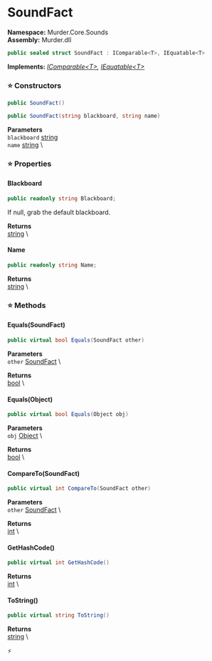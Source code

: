 # SoundFact

**Namespace:** Murder.Core.Sounds \
**Assembly:** Murder.dll

```csharp
public sealed struct SoundFact : IComparable<T>, IEquatable<T>
```

**Implements:** _[IComparable\<T\>](https://learn.microsoft.com/en-us/dotnet/api/System.IComparable-1?view=net-7.0), [IEquatable\<T\>](https://learn.microsoft.com/en-us/dotnet/api/System.IEquatable-1?view=net-7.0)_

### ⭐ Constructors
```csharp
public SoundFact()
```

```csharp
public SoundFact(string blackboard, string name)
```

**Parameters** \
`blackboard` [string](https://learn.microsoft.com/en-us/dotnet/api/System.String?view=net-7.0) \
`name` [string](https://learn.microsoft.com/en-us/dotnet/api/System.String?view=net-7.0) \

### ⭐ Properties
#### Blackboard
```csharp
public readonly string Blackboard;
```

If null, grab the default blackboard.

**Returns** \
[string](https://learn.microsoft.com/en-us/dotnet/api/System.String?view=net-7.0) \
#### Name
```csharp
public readonly string Name;
```

**Returns** \
[string](https://learn.microsoft.com/en-us/dotnet/api/System.String?view=net-7.0) \
### ⭐ Methods
#### Equals(SoundFact)
```csharp
public virtual bool Equals(SoundFact other)
```

**Parameters** \
`other` [SoundFact](../../../Murder/Core/Sounds/SoundFact.html) \

**Returns** \
[bool](https://learn.microsoft.com/en-us/dotnet/api/System.Boolean?view=net-7.0) \

#### Equals(Object)
```csharp
public virtual bool Equals(Object obj)
```

**Parameters** \
`obj` [Object](https://learn.microsoft.com/en-us/dotnet/api/System.Object?view=net-7.0) \

**Returns** \
[bool](https://learn.microsoft.com/en-us/dotnet/api/System.Boolean?view=net-7.0) \

#### CompareTo(SoundFact)
```csharp
public virtual int CompareTo(SoundFact other)
```

**Parameters** \
`other` [SoundFact](../../../Murder/Core/Sounds/SoundFact.html) \

**Returns** \
[int](https://learn.microsoft.com/en-us/dotnet/api/System.Int32?view=net-7.0) \

#### GetHashCode()
```csharp
public virtual int GetHashCode()
```

**Returns** \
[int](https://learn.microsoft.com/en-us/dotnet/api/System.Int32?view=net-7.0) \

#### ToString()
```csharp
public virtual string ToString()
```

**Returns** \
[string](https://learn.microsoft.com/en-us/dotnet/api/System.String?view=net-7.0) \



⚡